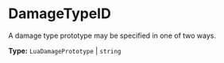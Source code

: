 # DamageTypeID

A damage type prototype may be specified in one of two ways.

**Type:** `LuaDamagePrototype` | `string`

